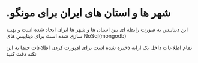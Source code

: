 # .شهر ها و استان های ایران برای مونگو
این دیتابیس به صورت رابطه ای بین استان ها و شهر ها ایران ایجاد شده است و بهینه سازی شده است برای دیتابیس های NoSql(mongodb)

تمام اطلاعات داخل یک ارایه ذخیره شده است برای امپورت کردن اطلاعات حتما به این نکته دقت کنید
